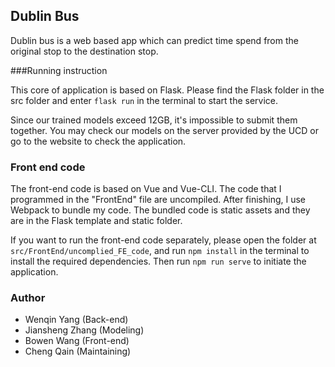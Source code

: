 ## Dublin Bus
Dublin bus is a web based app which can predict time spend from the original stop to the destination stop.


###Running instruction

This core of application is based on Flask. Please find the Flask folder in the src folder and enter `flask run` in the terminal to start the service.


Since our trained models exceed 12GB, it's impossible to submit them together. You may check our models on the server provided by the UCD or go to the website to check the application.


### Front end code
The front-end code is based on Vue and Vue-CLI. The code that I programmed in the "FrontEnd" file are uncompiled. After finishing, I use Webpack to bundle my code. The bundled code is static assets and they are in the Flask template and static folder.

If you want to run the front-end code separately, please open the folder at  `src/FrontEnd/uncomplied_FE_code`, and run `npm install` in the terminal to install the required dependencies. Then run `npm run serve` to initiate the application.


### Author    
- Wenqin Yang (Back-end)
- Jiansheng Zhang (Modeling)
- Bowen Wang (Front-end)
- Cheng Qain (Maintaining)
